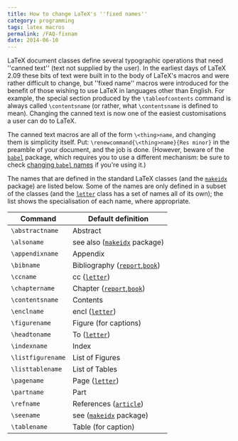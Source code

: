 ```yaml
---
title: How to change LaTeX's ''fixed names''
category: programming
tags: latex macros
permalink: /FAQ-fixnam
date: 2014-06-10
---
```


LaTeX document classes define several typographic operations that
need ''canned text'' (text not supplied by the user).  In the earliest
days of LaTeX 2.09 these bits of text were built in to the body of
LaTeX's macros and were rather difficult to change, but ''fixed name''
macros were introduced for the benefit of those wishing to use
LaTeX in languages other than English.
For example, the special section produced by the `\tableofcontents`
command is always called `\contentsname` (or rather, what
`\contentsname` is defined to mean).
Changing the canned text is now one of the easiest customisations a
user can do to LaTeX.

The canned text macros are all of the form
`\<thing>name`, and changing them is simplicity
itself.  Put:
`\renewcommand{\<thing>name}{Res minor}`
in the preamble of your document, and the job is done.
(However, beware of the [`babel`](https://ctan.org/pkg/babel) package, which requires you to
use a different mechanism: be sure to check
[changing `babel` names](FAQ-latexwords) if
you're using it.)

The names that are defined in the standard LaTeX classes (and the
[`makeidx`](https://ctan.org/pkg/makeidx) package) are listed
below.  Some of the names are only defined in a subset of the classes
(and the [`letter`](https://ctan.org/pkg/letter) class has a set of names all of its own);
the list shows the specialisation of each name, where appropriate.


 | Command          | Default definition |
 | ---------------- | ---------- |
 | `\abstractname`  |  Abstract |
 | `\alsoname`      |  see also ([`makeidx`](https://ctan.org/pkg/makeidx) package) |
 | `\appendixname`  |  Appendix |
 | `\bibname`       |  Bibliography ([`report`](https://ctan.org/pkg/report),[`book`](https://ctan.org/pkg/book)) |
 | `\ccname`        |  cc ([`letter`](https://ctan.org/pkg/letter)) |
 | `\chaptername`   |  Chapter ([`report`](https://ctan.org/pkg/report),[`book`](https://ctan.org/pkg/book)) |
 | `\contentsname`  |  Contents |
 | `\enclname`      |  encl ([`letter`](https://ctan.org/pkg/letter)) |
 | `\figurename`    |  Figure (for captions) |
 | `\headtoname`    |  To ([`letter`](https://ctan.org/pkg/letter)) |
 | `\indexname`     |  Index |
 | `\listfigurename`|  List of Figures |
 | `\listtablename` |  List of Tables |
 | `\pagename`      |  Page ([`letter`](https://ctan.org/pkg/letter)) |
 | `\partname`      |  Part |
 | `\refname`       |  References ([`article`](https://ctan.org/pkg/article)) |
 | `\seename`       |  see ([`makeidx`](https://ctan.org/pkg/makeidx) package) |
 | `\tablename`     |  Table (for caption) |


